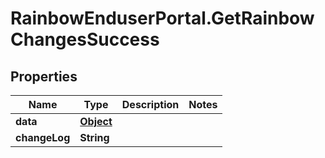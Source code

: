 # RainbowEnduserPortal.GetRainbowChangesSuccess

## Properties

Name | Type | Description | Notes
------------ | ------------- | ------------- | -------------
**data** | [**Object**](.md) |  | 
**changeLog** | **String** |  | 


